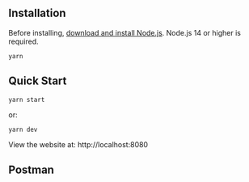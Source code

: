 ## Installation

Before installing, [download and install Node.js](https://nodejs.org/).
Node.js 14 or higher is required.

```
yarn
```

## Quick Start

```
yarn start
```

or:

```
yarn dev
```

View the website at: http://localhost:8080

## Postman
